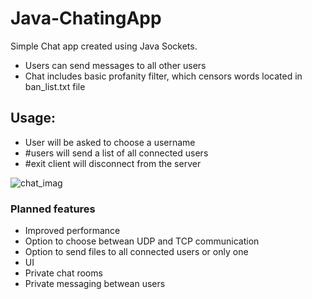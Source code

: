 # Java-ChatingApp
Simple Chat app created using Java Sockets.

- Users can send messages to all other users
- Chat includes basic profanity filter, which censors words located in ban_list.txt file

## Usage:
  - User will be asked to choose a username
  - #users will send a list of all connected users
  - #exit client will disconnect from the server

![chat_imag](https://github.com/FilipStudeny/Java-ChatingApp/assets/81091191/8161f59c-986a-4d0a-8c05-e6c52a3c8bdc)

### Planned features
- Improved performance
- Option to choose betwean UDP and TCP communication
- Option to send files to all connected users or only one
- UI
- Private chat rooms
- Private messaging betwean users

  
